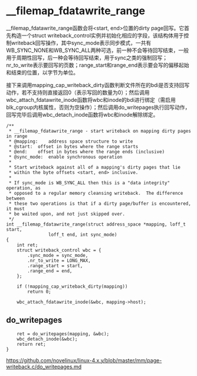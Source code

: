 # __filemap_fdatawrite_range

__filemap_fdatawrite_range函数会将<start, end>位置的dirty page回写。它首先构造一个struct writeback_control实例并初始化相应的字段，该结构体用于控制writeback回写操作，其中sync_mode表示同步模式，一共有WB_SYNC_NONE和WB_SYNC_ALL两种可选，前一种不会等待回写结束，一般用于周期性回写，后一种会等待回写结束，用于sync之类的强制回写；nr_to_write表示要回写的页数；range_start和range_end表示要会写的偏移起始和结束的位置，以字节为单位。

接下来调用mapping_cap_writeback_dirty函数判断文件所在的bdi是否支持回写动作，若不支持则直接返回0（表示写回的数量为0）；然后调用wbc_attach_fdatawrite_inode函数将wbc和inode的bdi进行绑定（需启用blk_cgroup内核属性，否则为空操作）；然后调用do_writepages执行回写动作，回写完毕后调用wbc_detach_inode函数将wbc和inode解除绑定。


```
/**
 * __filemap_fdatawrite_range - start writeback on mapping dirty pages in range
 * @mapping:	address space structure to write
 * @start:	offset in bytes where the range starts
 * @end:	offset in bytes where the range ends (inclusive)
 * @sync_mode:	enable synchronous operation
 *
 * Start writeback against all of a mapping's dirty pages that lie
 * within the byte offsets <start, end> inclusive.
 *
 * If sync_mode is WB_SYNC_ALL then this is a "data integrity" operation, as
 * opposed to a regular memory cleansing writeback.  The difference between
 * these two operations is that if a dirty page/buffer is encountered, it must
 * be waited upon, and not just skipped over.
 */
int __filemap_fdatawrite_range(struct address_space *mapping, loff_t start,
				loff_t end, int sync_mode)
{
	int ret;
	struct writeback_control wbc = {
		.sync_mode = sync_mode,
		.nr_to_write = LONG_MAX,
		.range_start = start,
		.range_end = end,
	};

	if (!mapping_cap_writeback_dirty(mapping))
		return 0;

	wbc_attach_fdatawrite_inode(&wbc, mapping->host);
```

## do_writepages

```
	ret = do_writepages(mapping, &wbc);
	wbc_detach_inode(&wbc);
	return ret;
}
```

https://github.com/novelinux/linux-4.x.y/blob/master/mm/page-writeback.c/do_writepages.md